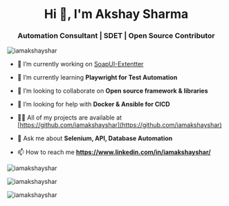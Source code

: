<h1 align="center">Hi 👋, I'm Akshay Sharma</h1>
<h3 align="center">Automation Consultant | SDET | Open Source Contributor</h3>

<p align="left"> <img src="https://komarev.com/ghpvc/?username=iamakshayshar&label=Profile%20views&color=0e75b6&style=flat" alt="iamakshayshar" /> </p>

- 🔭 I’m currently working on [SoapUI-Extentter](https://github.com/iamakshayshar/SoapUI-Extentter)

- 🌱 I’m currently learning **Playwright for Test Automation**

- 👯 I’m looking to collaborate on **Open source framework & libraries**

- 🤝 I’m looking for help with **Docker & Ansible for CICD**

- 👨‍💻 All of my projects are available at [https://github.com/iamakshayshar](https://github.com/iamakshayshar)

- 💬 Ask me about **Selenium, API, Database Automation**

- 📫 How to reach me **https://www.linkedin.com/in/iamakshayshar/**

<p><img align="left" src="https://github-readme-stats.vercel.app/api/top-langs?username=iamakshayshar&show_icons=true&locale=en&layout=compact" alt="iamakshayshar" /></p><br>
<p><img align="center" src="https://github-readme-stats.vercel.app/api?username=iamakshayshar&show_icons=true&locale=en" alt="iamakshayshar" /></p>
<p><img align="center" src="https://github-readme-streak-stats.herokuapp.com/?user=iamakshayshar&" alt="iamakshayshar" /></p>
